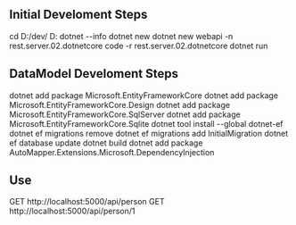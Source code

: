 
## Initial Develoment Steps
cd D:/dev/
D:
dotnet --info
dotnet new 
dotnet new webapi -n rest.server.02.dotnetcore
code -r rest.server.02.dotnetcore
dotnet run

## DataModel Develoment Steps
dotnet add package Microsoft.EntityFrameworkCore
dotnet add package Microsoft.EntityFrameworkCore.Design 
dotnet add package Microsoft.EntityFrameworkCore.SqlServer 
dotnet add package Microsoft.EntityFrameworkCore.Sqlite 
dotnet tool install --global dotnet-ef
dotnet ef migrations remove
dotnet ef migrations add InitialMigration
dotnet ef database update
dotnet build
dotnet add package AutoMapper.Extensions.Microsoft.DependencyInjection 


## Use
GET http://localhost:5000/api/person
GET http://localhost:5000/api/person/1